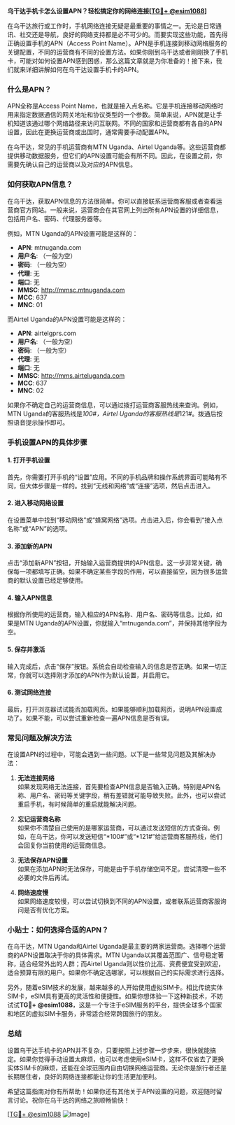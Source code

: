 **乌干达手机卡怎么设置APN？轻松搞定你的网络连接[[TG💪+ @esim1088](https://t.me/s/esim1088)]**

在乌干达旅行或工作时，手机网络连接无疑是最重要的事情之一。无论是日常通讯、社交还是导航，良好的网络支持都是必不可少的。而要实现这些功能，首先得正确设置手机的APN（Access Point Name）。APN是手机连接到移动网络服务的关键配置，不同的运营商有不同的设置方法。如果你刚到乌干达或者刚刚换了手机卡，可能对如何设置APN感到困惑，那么这篇文章就是为你准备的！接下来，我们就来详细讲解如何在乌干达设置手机卡的APN。

### 什么是APN？

APN全称是Access Point Name，也就是接入点名称。它是手机连接移动网络时用来指定数据通信的网关地址和协议类型的一个参数。简单来说，APN就是让手机知道该通过哪个网络路径来访问互联网。不同的国家和运营商都有各自的APN设置，因此在更换运营商或出国时，通常需要手动配置APN。

在乌干达，常见的手机运营商有MTN Uganda、Airtel Uganda等。这些运营商都提供移动数据服务，但它们的APN设置可能会有所不同。因此，在设置之前，你需要先确认自己的运营商以及对应的APN信息。

### 如何获取APN信息？

在乌干达，获取APN信息的方法很简单。你可以直接联系运营商客服或者查看运营商官方网站。一般来说，运营商会在其官网上列出所有APN设置的详细信息，包括用户名、密码、代理服务器等。

例如，MTN Uganda的APN设置可能是这样的：

- **APN**: mtnuganda.com  
- **用户名**: （一般为空）  
- **密码**: （一般为空）  
- **代理**: 无  
- **端口**: 无  
- **MMSC**: http://mmsc.mtnuganda.com  
- **MCC**: 637  
- **MNC**: 01  

而Airtel Uganda的APN设置可能是这样的：

- **APN**: airtelgprs.com  
- **用户名**: （一般为空）  
- **密码**: （一般为空）  
- **代理**: 无  
- **端口**: 无  
- **MMSC**: http://mms.airteluganda.com  
- **MCC**: 637  
- **MNC**: 02  

如果你不确定自己的运营商信息，可以通过拨打运营商客服热线来查询。例如，MTN Uganda的客服热线是*100#，Airtel Uganda的客服热线是*121#。拨通后按照语音提示操作即可。

### 手机设置APN的具体步骤

#### 1. 打开手机设置

首先，你需要打开手机的“设置”应用。不同的手机品牌和操作系统界面可能略有不同，但大体步骤是一样的。找到“无线和网络”或“连接”选项，然后点击进入。

#### 2. 进入移动网络设置

在设置菜单中找到“移动网络”或“蜂窝网络”选项。点击进入后，你会看到“接入点名称”或“APN”的选项。

#### 3. 添加新的APN

点击“添加新APN”按钮，开始输入运营商提供的APN信息。这一步非常关键，确保每一项都填写正确。如果不确定某些字段的作用，可以直接留空，因为很多运营商的默认设置已经足够使用。

#### 4. 输入APN信息

根据你所使用的运营商，输入相应的APN名称、用户名、密码等信息。比如，如果是MTN Uganda的APN设置，你就输入“mtnuganda.com”，并保持其他字段为空。

#### 5. 保存并激活

输入完成后，点击“保存”按钮。系统会自动检查输入的信息是否正确。如果一切正常，你就可以选择刚才添加的APN作为默认设置，并启用它。

#### 6. 测试网络连接

最后，打开浏览器试试能否加载网页。如果能够顺利加载网页，说明APN设置成功了。如果不能，可以尝试重新检查一遍APN信息是否有误。

### 常见问题及解决方法

在设置APN的过程中，可能会遇到一些问题。以下是一些常见问题及其解决办法：

1. **无法连接网络**  
   如果发现网络无法连接，首先要检查APN信息是否输入正确。特别是APN名称、用户名、密码等关键字段，稍有差错就可能导致失败。此外，也可以尝试重启手机，有时候简单的重启就能解决问题。

2. **忘记运营商名称**  
   如果你不清楚自己使用的是哪家运营商，可以通过发送短信的方式查询。例如，在乌干达，你可以发送短信“*100#”或“*121#”给运营商客服热线，他们会回复你当前使用的运营商信息。

3. **无法保存APN设置**  
   如果在添加APN时无法保存，可能是由于手机存储空间不足。尝试清理一些不必要的文件后再试。

4. **网络速度慢**  
   如果网络速度较慢，可以尝试切换到不同的APN设置，或者联系运营商客服询问是否有优化方案。

### 小贴士：如何选择合适的APN？

在乌干达，MTN Uganda和Airtel Uganda是最主要的两家运营商。选择哪个运营商的APN设置取决于你的具体需求。MTN Uganda以其覆盖范围广、信号稳定著称，适合经常外出的人群；而Airtel Uganda则以性价比高、资费便宜受到欢迎，适合预算有限的用户。如果你不确定选哪家，可以根据自己的实际需求进行选择。

另外，随着eSIM技术的发展，越来越多的人开始使用虚拟SIM卡。相比传统实体SIM卡，eSIM具有更高的灵活性和便捷性。如果你想体验一下这种新技术，不妨试试**TG💪+ @esim1088**，这是一个专注于eSIM服务的平台，提供全球多个国家和地区的虚拟SIM卡服务，非常适合经常跨国旅行的朋友。

### 总结

设置乌干达手机卡的APN并不复杂，只要按照上述步骤一步步来，很快就能搞定。如果你觉得手动设置太麻烦，也可以考虑使用eSIM卡，这样不仅省去了更换实体SIM卡的麻烦，还能在全球范围内自由切换网络运营商。无论你是旅行者还是长期居住者，良好的网络连接都能让你的生活更加便利。

希望这篇指南对你有所帮助！如果你还有其他关于APN设置的问题，欢迎随时留言讨论。祝你在乌干达的网络之旅顺畅愉快！

[[TG💪+ @esim1088](https://t.me/s/esim1088) ![Image](https://i.postimg.cc/4NQfJmqS/Snipaste-2025-05-13-00-14-12.png)]